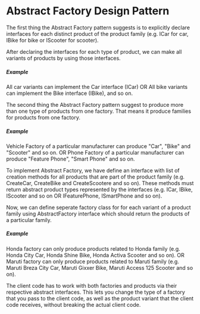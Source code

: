 # Abstract Factory Design Pattern
The first thing the Abstract Factory pattern suggests is to explicitly declare interfaces for each distinct product of the product family (e.g. ICar for car, IBike for bike or IScooter for scooter).

After declaring the interfaces for each type of product, we can make all variants of products by using those interfaces. 
##### Example
All car variants can implement the Car interface (ICar)
OR
All bike variants can implement the Bike interface (IBike), and so on.

The second thing the Abstract Factory pattern suggest to produce more than one type of products from one factory. That means it produce families for products from one factory.
##### Example
Vehicle Factory of a particular manufacturer can produce "Car", "Bike" and "Scooter" and so on.
OR
Phone Factory of a particular manufacturer can produce "Feature Phone", "Smart Phone" and so on. 

To implement Abstract Factory, we have define an interface with list of creation methods for all products that are part of the product family (e.g. CreateCar, CreateBike and CreateScootere and so on). 
These methods must return abstract product types represented by the interfaces (e.g. ICar, IBike, IScooter and so on OR IFeaturePhone, ISmartPhone and so on).

Now, we can define seperate factory class for for each variant of a product family using AbstractFactory interface which should return the products of a particular family.
##### Example
Honda factory can only produce products related to Honda family (e.g. Honda City Car, Honda Shine Bike, Honda Activa Scooter and so on).
OR
Maruti factory can only produce products related to Maruti family (e.g. Maruti Breza City Car, Maruti Gixxer Bike, Maruti Access 125 Scooter and so on).

The client code has to work with both factories and products via their respective abstract interfaces. This lets you change the type of a factory that you pass to the client code, as well as the product variant that the client code receives, without breaking the actual client code.
